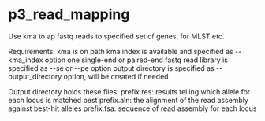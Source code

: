 # p3_read_mapping
Use kma to ap fastq reads to specified set of genes, for MLST etc.

Requirements:
	kma is on path
	kma index is available and specified as --kma_index option
	one single-end or paired-end fastq read library is specified as --se or --pe option
	output directory is specified as --output_directory option, will be created if needed

Output directory holds these files:
	prefix.res: results telling which allele for each locus is matched best
	prefix.aln: the alignment of the read assembly against best-hit alleles
	prefix.fsa: sequence of read assembly for each locus


